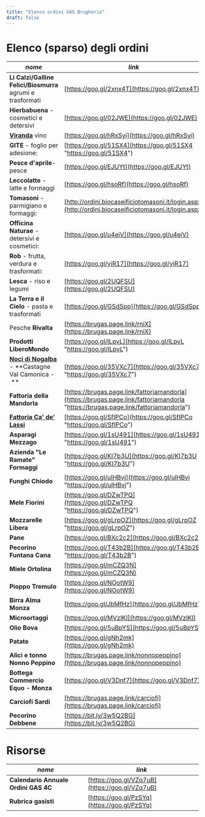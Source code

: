 ```yaml
---
title: "Elenco ordini GAS Brugherio"
draft: false
---
```


# Elenco (sparso) degli ordini

| *nome* |  *link* |
|---|---|
| **Li Calzi/Galline Felici/Biosmurra** agrumi e trasformati | [https://goo.gl/2xnx4T](https://goo.gl/2xnx4T) |
| **Hierbabuena** - cosmetici e detersivi | [https://goo.gl/02JWE](https://goo.gl/02JWE) |
| **[Viranda](http://www.laviranda.it/)** vino | [https://goo.gl/hRxSyi](https://goo.gl/hRxSyi) |
| **GITE** - foglio per adesione: | [https://goo.gl/51SX4](https://goo.gl/51SX4 "https://goo.gl/51SX4") |
| **Pesce d'aprile**- pesce | [https://goo.gl/EJUYt](https://goo.gl/EJUYt) |
| **Leccolatte** - latte e formaggi | [https://goo.gl/hsoRf](https://goo.gl/hsoRf) |
| **Tomasoni** - parmigiano e formaggi:| [http://ordini.biocaseificiotomasoni.it/login.aspx](http://ordini.biocaseificiotomasoni.it/login.aspx) |
| **Officina Naturae** - detersivi e cosmetici:| [https://goo.gl/u4eiV](https://goo.gl/u4eiV) |
| **Rob** - frutta, verdura e trasformati:| [https://goo.gl/yiR17](https://goo.gl/yiR17) |
| **Lesca** - riso e legumi | [https://goo.gl/2UQFSU](https://goo.gl/2UQFSU) |
| **La Terra e il Cielo** - pasta e trasformati | [https://goo.gl/GSdSpp](https://goo.gl/GSdSpp) |
| Pesche **Rivalta** | [https://brugas.page.link/rniX](https://brugas.page.link/rniX) |
| **Prodotti LiberoMondo** | [https://goo.gl/ILpvL](https://goo.gl/ILpvL "https://goo.gl/ILpvL") |
| **[Noci di Nogalba](http://www.produzionenoci.it/ "Noci di Nogalba")** \- **Castagne Val Camonica - **| [https://goo.gl/35VXc7](https://goo.gl/35VXc7 "https://goo.gl/35VXc7") |
| **Fattoria della Mandorla** | [https://brugas.page.link/fattoriamandorla](https://brugas.page.link/fattoriamandorla "https://brugas.page.link/fattoriamandorla") |
| **[Fattoria Ca' de' Lassi](http://www.cadelassi.com "Fattoria Ca' de' Lassi")** | [https://goo.gl/SfIPCo](https://goo.gl/SfIPCo "https://goo.gl/SfIPCo") |
| **Asparagi Mezzago** | [https://goo.gl/1sU491](https://goo.gl/1sU491 "https://goo.gl/1sU491") |
| **Azienda "Le Ramate"** **Formaggi** | [https://goo.gl/KI7b3U](https://goo.gl/KI7b3U "https://goo.gl/KI7b3U") |
| **Funghi Chiodo** | [https://goo.gl/ulHBvj](https://goo.gl/ulHBvj "https://goo.gl/ulHBvj") |
| **Mele Fiorini** | [https://goo.gl/DZwTPQ](https://goo.gl/DZwTPQ "https://goo.gl/DZwTPQ") |
| **Mozzarelle Libera**| [https://goo.gl/gLrpOZ](https://goo.gl/gLrpOZ "https://goo.gl/gLrpOZ") |
| **Pane**| [https://goo.gl/BXc2c2](https://goo.gl/BXc2c2) |
| **Pecorino Funtana Cana** | [https://goo.gl/T43b2B](https://goo.gl/T43b2B "https://goo.gl/T43b2B") |
| **Miele Ortolina** | [https://goo.gl/mCZQ3N](https://goo.gl/mCZQ3N) |
| **Pioppo Tremulo** | [https://goo.gl/NOotW9](https://goo.gl/NOotW9) |
| **Birra Alma Monza** | [https://goo.gl/JbMfHz](https://goo.gl/JbMfHz) |
| **Microortaggi** | [https://goo.gl/MVzlKI](https://goo.gl/MVzlKI) |
| **Olio Bova** | [https://goo.gl/5uBpYS](https://goo.gl/5uBpYS) |
| **Patate** | [https://goo.gl/gNh2mk](https://goo.gl/gNh2mk) |
| **Alici e tonno Nonno Peppino** | [https://brugas.page.link/nonnopeppino](https://brugas.page.link/nonnopeppino) |
| **Bottega Commercio Equo - Monza** | [https://goo.gl/V3Dnf7](https://goo.gl/V3Dnf7) |
| **Carciofi Sardi** | [https://brugas.page.link/carciofi](https://brugas.page.link/carciofi) |
| **Pecorino Debbene** | [https://bit.ly/3w5Q2BG](https://bit.ly/3w5Q2BG) |

# Risorse

| *nome* |  *link* |
|---|---|
|**Calendario Annuale Ordini GAS 4C**  | [https://goo.gl/VZq7uB](https://goo.gl/VZq7uB) |
|**Rubrica gasisti**  | [https://goo.gl/PzSYq](https://goo.gl/PzSYq) |
